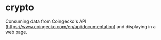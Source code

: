 # crypto
Consuming data from Coingecko's API (https://www.coingecko.com/en/api/documentation) and displaying in a web page.
